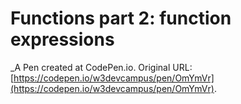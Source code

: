 # Functions part 2: function expressions
 _A Pen created at CodePen.io. Original URL: [https://codepen.io/w3devcampus/pen/OmYmVr](https://codepen.io/w3devcampus/pen/OmYmVr).

 
